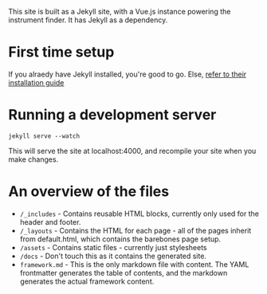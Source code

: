 This site is built as a Jekyll site, with a Vue.js instance powering the instrument finder. It has Jekyll as a dependency.

# First time setup

If you alraedy have Jekyll installed, you're good to go. Else, [refer to their installation guide](https://jekyllrb.com/docs/installation/)

# Running a development server

```
jekyll serve --watch
```

This will serve the site at localhost:4000, and recompile your site when you make changes. 

# An overview of the files

- `/_includes` - Contains reusable HTML blocks, currently only used for the header and footer.
- `/_layouts` - Contains the HTML for each page - all of the pages inherit from default.html, which contains the barebones page setup.
- `/assets` - Contains static files - currently just stylesheets
- `/docs` - Don't touch this as it contains the generated site.
- `framework.md` - This is the only markdown file with content. The YAML frontmatter generates the table of contents, and the markdown generates the actual framework content. 
